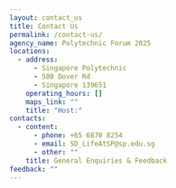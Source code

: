 ```yaml
---
layout: contact_us
title: Contact Us
permalink: /contact-us/
agency_name: Polytechnic Forum 2025
locations:
  - address:
      - Singapore Polytechnic
      - 500 Dover Rd
      - Singapore 139651
    operating_hours: []
    maps_link: ""
    title: "Host:"
contacts:
  - content:
      - phone: +65 6870 8254
      - email: SD_LifeAtSP@sp.edu.sg
      - other: ""
    title: General Enquiries & Feedback
feedback: ""
---
```


